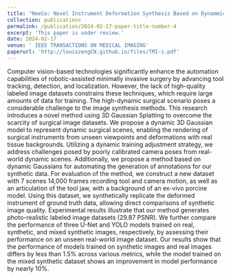 ```yaml
---
title: "NeeCo: Novel Instrument Deformation Synthesis Based on Dynammic 3D Gaussian Reconstruction"
collection: publications
permalink: /publication/2024-02-17-paper-title-number-4
excerpt: 'This paper is under review.'
date: 2024-02-17
venue: ' IEEE TRANSACTIONS ON MEDICAL IMAGING'
paperurl: 'http://louiszengCN.github.io/files/TMI-s.pdf'
---
```


Computer vision-based technologies significantly enhance the automation capabilities of robotic-assisted minimally invasive surgery by advancing tool tracking, detection, and localization. However, the lack of high-quality labeled image datasets constrains these techniques, which require large amounts of data for training. The high-dynamic surgical scenario poses a considerable challenge to the image synthesis methods. This research introduces a novel method using 3D Gaussian Splatting to overcome the scarcity of surgical image datasets. We propose a dynamic 3D Gaussian model to represent dynamic surgical scenes, enabling the rendering of surgical instruments from unseen viewpoints and deformations with real tissue backgrounds. Utilizing a dynamic training adjustment strategy, we address challenges posed by poorly calibrated camera poses from real-world dynamic scenes. Additionally, we propose a method based on dynamic Gaussians for automating the generation of annotations for our synthetic data. For evaluation of the method, we construct a new dataset with 7 scenes 14,000 frames recording tool and camera motion, as well as an articulation of the tool jaw, with a background of an ex-vivo porcine model. Using this dataset, we synthetically replicate the deformed instrument of ground truth data, allowing direct comparisons of synthetic image quality. Experimental results illustrate that our method generates photo-realistic labeled image datasets (29.87 PSNR). We further compare the performance of three U-Net and YOLO models trained on real, synthetic, and mixed synthetic images, respectively, by assessing their performance on an unseen real-world image dataset. Our results show that the performance of models trained on synthetic images and real images differs by less than 1.5% across various metrics, while the model trained on the mixed synthetic dataset shows an improvement in model performance by nearly 10%.
